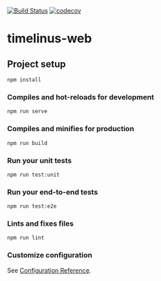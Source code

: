 [![Build Status](https://www.travis-ci.com/TimeliNUS/TimeliNUS-web-app.svg?branch=master)](https://www.travis-ci.com/TimeliNUS/TimeliNUS-web-app)
[![codecov](https://codecov.io/gh/TimeliNUS/TimeliNUS-web-app/branch/master/graph/badge.svg?token=7f9N6qH4fC)](https://codecov.io/gh/TimeliNUS/TimeliNUS-web-app)
# timelinus-web

## Project setup
```
npm install
```

### Compiles and hot-reloads for development
```
npm run serve
```

### Compiles and minifies for production
```
npm run build
```

### Run your unit tests
```
npm run test:unit
```

### Run your end-to-end tests
```
npm run test:e2e
```

### Lints and fixes files
```
npm run lint
```

### Customize configuration
See [Configuration Reference](https://cli.vuejs.org/config/).
